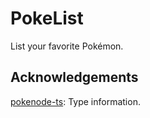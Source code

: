 # PokeList

List your favorite Pokémon.

## Acknowledgements

[pokenode-ts](https://github.com/Gabb-c/pokenode-ts): Type information.
